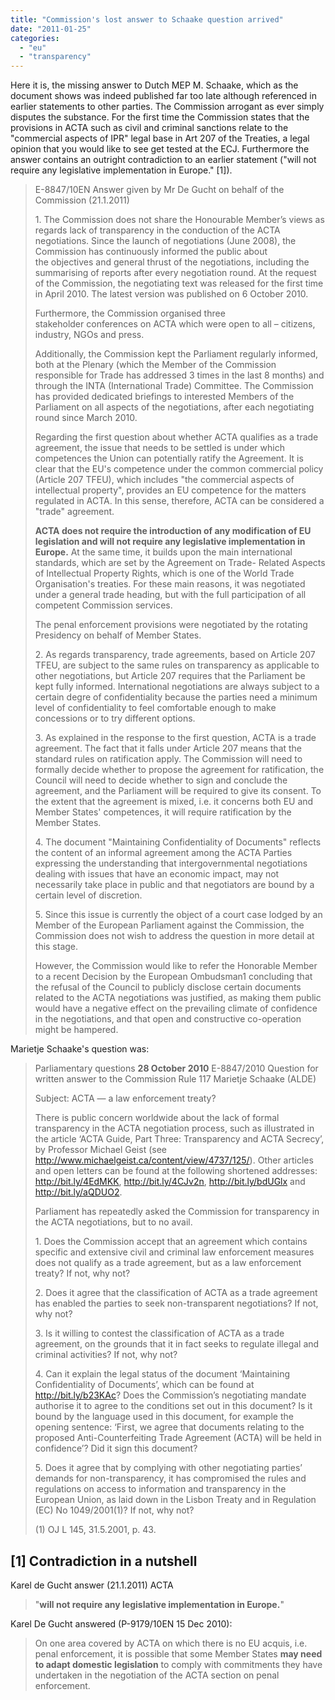 ```yaml
---
title: "Commission's lost answer to Schaake question arrived"
date: "2011-01-25"
categories: 
  - "eu"
  - "transparency"
---
```


Here it is, the missing answer to Dutch MEP M. Schaake, which as the document shows was indeed published far too late although referenced in earlier statements to other parties. The Commission arrogant as ever simply disputes the substance. For the first time the Commission states that the provisions in ACTA such as civil and criminal sanctions relate to the "commercial aspects of IPR" legal base in Art 207 of the Treaties, a legal opinion that you would like to see get tested at the ECJ. Furthermore the answer contains an outright contradiction to an earlier statement ("will not require any legislative implementation in Europe." \[1\]).

> E-8847/10EN Answer given by Mr De Gucht on behalf of the Commission (21.1.2011)
> 
> 1\. The Commission does not share the Honourable Member’s views as regards lack of transparency in the conduction of the ACTA negotiations. Since the launch of negotiations (June 2008), the Commission has continuously informed the public about the objectives and general thrust of the negotiations, including the summarising of reports after every negotiation round. At the request of the Commission, the negotiating text was released for the first time in April 2010. The latest version was published on 6 October 2010.
> 
> Furthermore, the Commission organised three stakeholder conferences on ACTA which were open to all – citizens, industry, NGOs and press.
> 
> Additionally, the Commission kept the Parliament regularly informed, both at the Plenary (which the Member of the Commission responsible for Trade has addressed 3 times in the last 8 months) and through the INTA (International Trade) Committee. The Commission has provided dedicated briefings to interested Members of the Parliament on all aspects of the negotiations, after each negotiating round since March 2010.
> 
> Regarding the first question about whether ACTA qualifies as a trade agreement, the issue that needs to be settled is under which competences the Union can potentially ratify the Agreement. It is clear that the EU's competence under the common commercial policy (Article 207 TFEU), which includes "the commercial aspects of intellectual property", provides an EU competence for the matters regulated in ACTA. In this sense, therefore, ACTA can be considered a "trade" agreement.
> 
> **ACTA does not require the introduction of any modification of EU legislation and will not require any legislative implementation in Europe.** At the same time, it builds upon the main international standards, which are set by the Agreement on Trade- Related Aspects of Intellectual Property Rights, which is one of the World Trade Organisation's treaties. For these main reasons, it was negotiated under a general trade heading, but with the full participation of all competent Commission services.
> 
> The penal enforcement provisions were negotiated by the rotating Presidency on behalf of Member States.
> 
> 2\. As regards transparency, trade agreements, based on Article 207 TFEU, are subject to the same rules on transparency as applicable to other negotiations, but Article 207 requires that the Parliament be kept fully informed. International negotiations are always subject to a certain degre of confidentiality because the parties need a minimum level of confidentiality to feel comfortable enough to make concessions or to try different options.
> 
> 3\. As explained in the response to the first question, ACTA is a trade agreement. The fact that it falls under Article 207 means that the standard rules on ratification apply. The Commission will need to formally decide whether to propose the agreement for ratification, the Council will need to decide whether to sign and conclude the agreement, and the Parliament will be required to give its consent. To the extent that the agreement is mixed, i.e. it concerns both EU and Member States' competences, it will require ratification by the Member States.
> 
> 4\. The document "Maintaining Confidentiality of Documents" reflects the content of an informal agreement among the ACTA Parties expressing the understanding that intergovernmental negotiations dealing with issues that have an economic impact, may not necessarily take place in public and that negotiators are bound by a certain level of discretion.
> 
> 5\. Since this issue is currently the object of a court case lodged by an Member of the European Parliament against the Commission, the Commission does not wish to address the question in more detail at this stage.
> 
> However, the Commission would like to refer the Honorable Member to a recent Decision by the European Ombudsman1 concluding that the refusal of the Council to publicly disclose certain documents related to the ACTA negotiations was justified, as making them public would have a negative effect on the prevailing climate of confidence in the negotiations, and that open and constructive co-operation might be hampered.

Marietje Schaake's question was:

> Parliamentary questions **28 October 2010** E-8847/2010 Question for written answer to the Commission Rule 117 Marietje Schaake (ALDE)
> 
> Subject: ACTA — a law enforcement treaty?
> 
> There is public concern worldwide about the lack of formal transparency in the ACTA negotiation process, such as illustrated in the article ‘ACTA Guide, Part Three: Transparency and ACTA Secrecy’, by Professor Michael Geist (see http://www.michaelgeist.ca/content/view/4737/125/). Other articles and open letters can be found at the following shortened addresses: http://bit.ly/4EdMKK, http://bit.ly/4CJv2n, http://bit.ly/bdUGlx and http://bit.ly/aQDUO2.
> 
> Parliament has repeatedly asked the Commission for transparency in the ACTA negotiations, but to no avail.
> 
> 1\. Does the Commission accept that an agreement which contains specific and extensive civil and criminal law enforcement measures does not qualify as a trade agreement, but as a law enforcement treaty? If not, why not?
> 
> 2\. Does it agree that the classification of ACTA as a trade agreement has enabled the parties to seek non-transparent negotiations? If not, why not?
> 
> 3\. Is it willing to contest the classification of ACTA as a trade agreement, on the grounds that it in fact seeks to regulate illegal and criminal activities? If not, why not?
> 
> 4\. Can it explain the legal status of the document ‘Maintaining Confidentiality of Documents’, which can be found at http://bit.ly/b23KAc? Does the Commission’s negotiating mandate authorise it to agree to the conditions set out in this document? Is it bound by the language used in this document, for example the opening sentence: ‘First, we agree that documents relating to the proposed Anti-Counterfeiting Trade Agreement (ACTA) will be held in confidence’? Did it sign this document?
> 
> 5\. Does it agree that by complying with other negotiating parties’ demands for non-transparency, it has compromised the rules and regulations on access to information and transparency in the European Union, as laid down in the Lisbon Treaty and in Regulation (EC) No 1049/2001(1)? If not, why not?
> 
> (1) OJ L 145, 31.5.2001, p. 43.

## \[1\] Contradiction in a nutshell

Karel de Gucht answer (21.1.2011) ACTA

> "**will not require any legislative implementation in Europe.**"

Karel De Gucht answered (P-9179/10EN 15 Dec 2010):

> On one area covered by ACTA on which there is no EU acquis, i.e. penal enforcement, it is possible that some Member States **may need to adapt domestic legislation** to comply with commitments they have undertaken in the negotiation of the ACTA section on penal enforcement.
